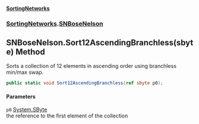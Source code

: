 #### [SortingNetworks](./index.md 'index')
### [SortingNetworks](./SortingNetworks.md 'SortingNetworks').[SNBoseNelson](./SortingNetworks-SNBoseNelson.md 'SortingNetworks.SNBoseNelson')
## SNBoseNelson.Sort12AscendingBranchless(sbyte) Method
Sorts a collection of 12 elements in ascending order using branchless min/max swap.  
```csharp
public static void Sort12AscendingBranchless(ref sbyte p0);
```
#### Parameters
<a name='SortingNetworks-SNBoseNelson-Sort12AscendingBranchless(sbyte)-p0'></a>
`p0` [System.SByte](https://docs.microsoft.com/en-us/dotnet/api/System.SByte 'System.SByte')  
the reference to the first element of the collection  
  
